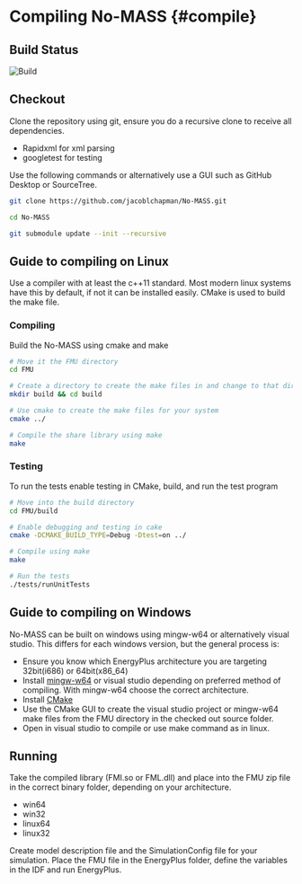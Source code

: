 # Compiling No-MASS    {#compile}

## Build Status
![Build](https://magnum.travis-ci.com/jacoblchapman/No-MASS.svg?token=hNH6EHukhSBPUpNQNYH3&branch=Master "build")

## Checkout

Clone the repository using git, ensure you do a recursive clone to receive all dependencies.
- Rapidxml for xml parsing
- googletest for testing

Use the following commands or alternatively use a GUI such as GitHub Desktop or SourceTree.

```sh
git clone https://github.com/jacoblchapman/No-MASS.git

cd No-MASS

git submodule update --init --recursive

```

## Guide to compiling on Linux

Use a compiler with at least the c++11 standard. Most modern linux systems have this by default, if not it can be installed easily.
CMake is used to build the make file.

### Compiling

Build the No-MASS using cmake and make

```sh
# Move it the FMU directory
cd FMU

# Create a directory to create the make files in and change to that directory
mkdir build && cd build

# Use cmake to create the make files for your system
cmake ../

# Compile the share library using make
make
```

### Testing

To run the tests enable testing in CMake, build, and run the test program

```sh
# Move into the build directory
cd FMU/build

# Enable debugging and testing in cake
cmake -DCMAKE_BUILD_TYPE=Debug -Dtest=on ../

# Compile using make
make

# Run the tests
./tests/runUnitTests
```


## Guide to compiling on Windows

No-MASS can be built on windows using mingw-w64 or alternatively visual studio. This differs for each windows version, but the general process is:
- Ensure you know which EnergyPlus architecture you are targeting 32bit(i686) or 64bit(x86_64)
- Install [mingw-w64](http://sourceforge.net/projects/mingw-w64/files/Toolchains%20targetting%20Win32/Personal%20Builds/mingw-builds/installer/) or visual studio depending on preferred method of compiling. With mingw-w64 choose the correct architecture.
- Install [CMake](https://cmake.org/download/)
- Use the CMake GUI to create the visual studio project or mingw-w64 make files from the FMU directory in the checked out source folder.
- Open in visual studio to compile or use make command as in linux.


## Running

Take the compiled library (FMI.so or FML.dll) and place into the FMU zip file in the correct binary folder, depending on your architecture.
- win64
- win32
- linux64
- linux32

Create model description file and the SimulationConfig file for your simulation.
Place the FMU file in the EnergyPlus folder, define the variables in the IDF and run EnergyPlus.
